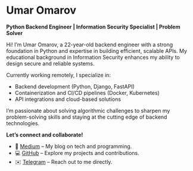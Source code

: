 # Umar Omarov  
**Python Backend Engineer | Information Security Specialist | Problem Solver**  

Hi! I’m Umar Omarov, a 22-year-old backend engineer with a strong foundation in Python and expertise in building efficient, scalable APIs. My educational background in Information Security enhances my ability to design secure and reliable systems.  

Currently working remotely, I specialize in:  
- Backend development (Python, Django, FastAPI)  
- Containerization and CI/CD pipelines (Docker, Kubernetes)  
- API integrations and cloud-based solutions  

I’m passionate about solving algorithmic challenges to sharpen my problem-solving skills and staying at the cutting edge of backend technologies.  

**Let’s connect and collaborate!**  
- 📖 [Medium](https://medium.com/@umaromarov82) – My blog on tech and programming.  
- 💻 [GitHub](https://github.com/aadam05) – Explore my projects and contributions.  
- ✉️ [Telegram](https://t.me/umar_abu_adam) – Reach out to me directly.  
